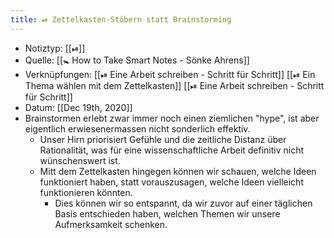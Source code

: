 ```yaml
---
title: ⏯ Zettelkasten-Stöbern statt Brainstorming
---
```


- Notiztyp: [[⏯]]
- Quelle: [[🚼 How to Take Smart Notes - Sönke Ahrens]]
- Verknüpfungen: [[⏯ Eine Arbeit schreiben - Schritt für Schritt]] [[⏯ Ein Thema wählen mit dem Zettelkasten]] [[⏯ Eine Arbeit schreiben - Schritt für Schritt]]
- Datum: [[Dec 19th, 2020]]
- Brainstormen erlebt zwar immer noch einen ziemlichen "hype", ist aber eigentlich erwiesenermassen nicht sonderlich effektiv.
	- Unser Hirn priorisiert Gefühle und die zeitliche Distanz über Rationalität, was für eine wissenschaftliche Arbeit definitiv nicht wünschenswert ist.
	- Mitt dem Zettelkasten hingegen können wir schauen, welche Ideen funktioniert haben, statt vorauszusagen, welche Ideen vielleicht funktionieren könnten.
		- Dies können wir so entspannt, da wir zuvor auf einer täglichen Basis entschieden haben, welchen Themen wir unsere Aufmerksamkeit schenken.